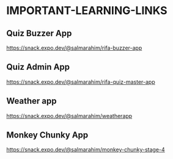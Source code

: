 # IMPORTANT-LEARNING-LINKS
## Quiz Buzzer App 
https://snack.expo.dev/@salmarahim/rifa-buzzer-app

## Quiz Admin App
https://snack.expo.dev/@salmarahim/rifa-quiz-master-app

## Weather app
https://snack.expo.dev/@salmarahim/weatherapp

## Monkey Chunky App
https://snack.expo.dev/@salmarahim/monkey-chunky-stage-4

